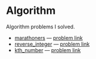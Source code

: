 # Algorithm

Algorithm problems I solved.

* [marathoners][marathoners] — [problem link][marathoners_problem]
* [reverse_integer][reverse_integer] — [problem link][reverse_integer_problem]
* [kth_number][kth_number] — [problem link][kth_number_problem]


[marathoners]: https://github.com/seizze/algorithm/blob/master/marathoners/marathoners/main.swift
[marathoners_problem]: https://programmers.co.kr/learn/courses/30/lessons/42576
[reverse_integer]: https://github.com/seizze/algorithm/blob/master/reverse_integer/reverse_integer/Solution.swift
[reverse_integer_problem]: https://leetcode.com/problems/reverse-integer/
[kth_number]: https://github.com/seizze/algorithm/blob/master/kth_number/kth_number/main.swift
[kth_number_problem]: https://programmers.co.kr/learn/courses/30/lessons/42748?language=swift


